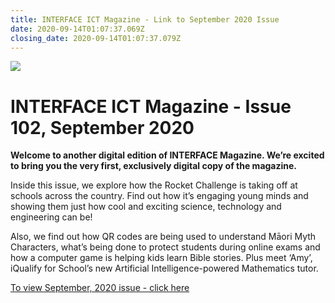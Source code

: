 ```yaml
---
title: INTERFACE ICT Magazine - Link to September 2020 Issue
date: 2020-09-14T01:07:37.069Z
closing_date: 2020-09-14T01:07:37.079Z
---
```

![](https://res.cloudinary.com/whanganuihigh/image/upload/v1600045987/Careers%20and%20Vocational/Logos/NZ_Interface.png)

# INTERFACE ICT Magazine - Issue 102, September 2020

**Welcome to another digital edition of INTERFACE Magazine. We’re excited to bring you the very first, exclusively digital copy of the magazine.**

Inside this issue, we explore how the Rocket Challenge is taking off at schools across the country. Find out how it’s engaging young minds and showing them just how cool and exciting science, technology and engineering can be!

Also, we find out how QR codes are being used to understand Māori Myth Characters, what’s being done to protect students during online exams and how a computer game is helping kids learn Bible stories. Plus meet ‘Amy’, iQualify for School’s new Artificial Intelligence-powered Mathematics tutor.

[To view September, 2020 issue - click here](https://interfaceonline.co.nz/issue102-sep20/)